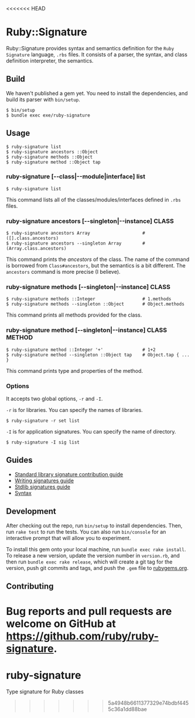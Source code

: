 <<<<<<< HEAD
# Ruby::Signature

Ruby::Signature provides syntax and semantics definition for the `Ruby Signature` language, `.rbs` files.
It consists of a parser, the syntax, and class definition interpreter, the semantics.

## Build

We haven't published a gem yet.
You need to install the dependencies, and build its parser with `bin/setup`.

```
$ bin/setup
$ bundle exec exe/ruby-signature
```

## Usage

```
$ ruby-signature list
$ ruby-signature ancestors ::Object
$ ruby-signature methods ::Object
$ ruby-signature method ::Object tap
```

### ruby-signature [--class|--module|interface] list

```
$ ruby-signature list
```

This command lists all of the classes/modules/interfaces defined in `.rbs` files.

### ruby-signature ancestors [--singleton|--instance] CLASS

```
$ ruby-signature ancestors Array                    # ([].class.ancestors)
$ ruby-signature ancestors --singleton Array        # (Array.class.ancestors)
```

This command prints the _ancestors_ of the class.
The name of the command is borrowed from `Class#ancestors`, but the semantics is a bit different.
The `ancestors` command is more precise (I believe).

### ruby-signature methods [--singleton|--instance] CLASS

```
$ ruby-signature methods ::Integer                  # 1.methods
$ ruby-signature methods --singleton ::Object       # Object.methods
```

This command prints all methods provided for the class.

### ruby-signature method [--singleton|--instance] CLASS METHOD

```
$ ruby-signature method ::Integer '+'               # 1+2
$ ruby-signature method --singleton ::Object tap    # Object.tap { ... }
```

This command prints type and properties of the method.

### Options

It accepts two global options, `-r` and `-I`.

`-r` is for libraries. You can specify the names of libraries.

```
$ ruby-signature -r set list
```

`-I` is for application signatures. You can specify the name of directory.

```
$ ruby-signature -I sig list
```

## Guides

- [Standard library signature contribution guide](docs/CONTRIBUTING.md)
- [Writing signatures guide](docs/sigs.md)
- [Stdlib signatures guide](docs/stdlib.md)
- [Syntax](docs/syntax.md)

## Development

After checking out the repo, run `bin/setup` to install dependencies. Then, run `rake test` to run the tests. You can also run `bin/console` for an interactive prompt that will allow you to experiment.

To install this gem onto your local machine, run `bundle exec rake install`. To release a new version, update the version number in `version.rb`, and then run `bundle exec rake release`, which will create a git tag for the version, push git commits and tags, and push the `.gem` file to [rubygems.org](https://rubygems.org).

## Contributing

Bug reports and pull requests are welcome on GitHub at https://github.com/ruby/ruby-signature.
=======
# ruby-signature
Type signature for Ruby classes
>>>>>>> 5a4948b6611377329e74bdbf4455c36a1dd88bae
